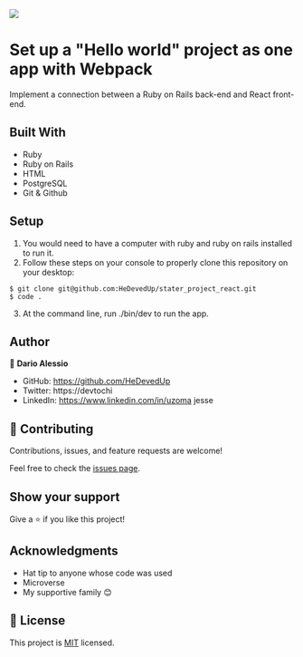 ![](https://img.shields.io/badge/Microverse-blueviolet)
# Set up a "Hello world" project as one app with Webpack

Implement a connection between a Ruby on Rails back-end and React front-end.

## Built With

- Ruby
- Ruby on Rails
- HTML
- PostgreSQL
- Git & Github

## Setup

1. You would need to have a computer with ruby and ruby on rails installed to run it.
2. Follow these steps on your console to properly clone this repository on your desktop:

```
$ git clone git@github.com:HeDevedUp/stater_project_react.git
$ code .
```

3. At the command line, run ./bin/dev to run the app.


## Author

👤 **Dario Alessio**

- GitHub: https://github.com/HeDevedUp
- Twitter: https://devtochi
- LinkedIn: https://www.linkedin.com/in/uzoma jesse

## 🤝 Contributing

Contributions, issues, and feature requests are welcome!

Feel free to check the [issues page](../../issues/).

## Show your support

Give a ⭐️ if you like this project!

## Acknowledgments
- Hat tip to anyone whose code was used
- Microverse
- My supportive family 😊

## 📝 License

This project is [MIT](./LICENSE.md) licensed.
